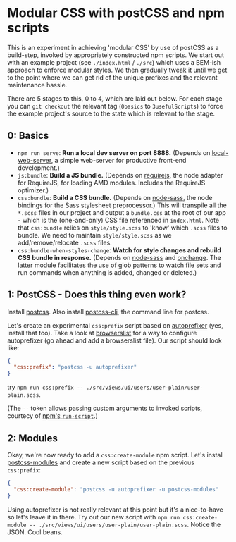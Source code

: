 Modular CSS with postCSS and npm scripts
========================================

This is an experiment in achieving 'modular CSS' by use of postCSS as a build-step, invoked
by appropriately constructed npm scripts. We start out with an example project (see
`./index.html` / `./src`) which uses a BEM-ish approach to enforce modular styles. We then
gradually tweak it until we get to the point where we can get rid of the unique prefixes and
the relevant maintenance hassle.

There are 5 stages to this, 0 to 4, which are laid out below. For each stage you can
`git checkout` the relevant tag (`0basics` to `3usefulScripts`) to force the example project's
source to the state which is relevant to the stage.


0: Basics
---------

* `npm run serve`: **Run a local dev server on port 8888.** (Depends on
    [local-web-server](https://www.npmjs.com/package/local-web-server), a simple web-server
    for productive front-end development.)
* `js:bundle`: **Build a JS bundle.** (Depends on
    [requirejs](https://www.npmjs.com/package/requirejs), the node adapter for RequireJS,
    for loading AMD modules. Includes the RequireJS optimizer.)
* `css:bundle`: **Build a CSS bundle.** (Depends on
    [node-sass](https://www.npmjs.com/package/node-sass), the node bindings for the Sass
    stylesheet preprocessor.) This will transpile all the `*.scss` files in our project and output
    a `bundle.css` at the root of our app - which is the (one-and-only) CSS file referenced in
    `index.html`. Note that `css:bundle` relies on `style/style.scss` to 'know' which `.scss` files
    to bundle. We need to maintain `style/style.scss` as we add/remove/relocate `.scss` files.
* `css:bundle-when-styles-change`: **Watch for style changes and rebuild CSS bundle in response.**
    (Depends on [node-sass](https://www.npmjs.com/package/node-sass) and
    [onchange](https://www.npmjs.com/package/onchange). The latter module facilitates the use of
    glob patterns to watch file sets and run commands when anything is added, changed or deleted.)


1: PostCSS - Does this thing even work?
---------------------------------------

Install [postcss](https://www.npmjs.com/package/postcss). Also install
[postcss-cli](https://www.npmjs.com/package/postcss-cli), the command line for postcss.

Let's create an experimental `css:prefix` script based on
[autoprefixer](https://www.npmjs.com/package/autoprefixer) (yes, install that too). Take a
look at [browserslist](https://github.com/ai/browserslist) for a way to configure autoprefixer
(go ahead and add a browserslist file). Our script should look like:

```json
{
  "css:prefix": "postcss -u autoprefixer"
}
```

try `npm run css:prefix -- ./src/views/ui/users/user-plain/user-plain.scss`.

(The `--` token allows passing custom arguments to invoked scripts, courtecy of
[npm's `run-script`](https://docs.npmjs.com/cli/run-script).)


2: Modules
----------

Okay, we're now ready to add a `css:create-module` npm script. Let's install
[postcss-modules](https://www.npmjs.com/package/postcss-modules) and create a new script based on
the previous `css:prefix`:

```json
{
  "css:create-module": "postcss -u autoprefixer -u postcss-modules"
}
```

Using autoprefixer is not really relevant at this point but it's a nice-to-have so let's leave it
in there. Try out our new script with
`npm run css:create-module -- ./src/views/ui/users/user-plain/user-plain.scss`. Notice the JSON.
Cool beans.
